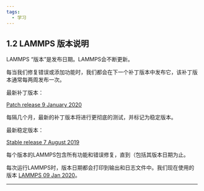 ```yaml
---
tags:
  - 学习
---
```

## 1.2 LAMMPS 版本说明

LAMMPS “版本”是发布日期。LAMMPS会不断更新。

每当我们修复错误或添加功能时，我们都会在下一个补丁版本中发布它，该补丁版本通常每两周发布一次。

最新补丁版本：

[Patch release 9 January 2020](https://github.com/lammps/lammps/releases/tag/patch_9Jan2020)

每隔几个月，最新的补丁版本将进行更彻底的测试，并标记为稳定版本。

最新稳定版本：

[Stable release 7 August 2019](https://github.com/lammps/lammps/releases/tag/stable_7Aug2019)

每个版本的LAMMPS包含所有功能和错误修复，直到（包括其版本日期为止。

每次运行LAMMPS时，版本日期都会打印到输出和日志文件中。我们现在使用的版本 [LAMMPS 09 Jan 2020](https://github.com/lammps/lammps/releases/tag/patch_9Jan2020)。

---